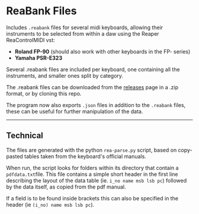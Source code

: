 # ReaBank Files

Includes `.reabank` files for several midi keyboards, allowing their instruments to be selected from within a daw using the Reaper ReaControlMIDI vst:

* **Roland FP-90** (should also work with other keyboards in the FP- series)
* **Yamaha PSR-E323**

Several .reabank files are included per keyboard, one containing all the instruments, and smaller ones split by category.

The .reabank files can be downloaded from the [releases](https://github.com/smaldragon/ReaBank/releases/) page in a .zip format, or by cloning this repo.

The program now also exports `.json` files in addition to the `.reabank` files, these can be useful for further manipulation of the data.

---

## Technical

The files are generated with the python `rea-parse.py` script, based on copy-pasted tables taken from the keyboard's official manuals. 

When run, the script looks for folders within its directory that contain a `pdfdata.txt`file. This file contains a simple short header in the first line describing the layout of the data table (ie. `i_no name msb lsb pc`) followed by the data itself, as copied from the pdf manual. 

If a field is to be found inside brackets this can also be specified in the header (ie `(i_no) name msb lsb pc`).
